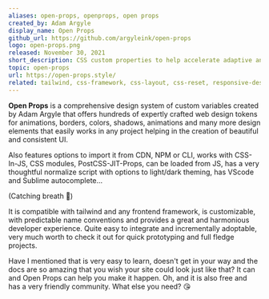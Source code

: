 ```yaml
---
aliases: open-props, openprops, open props
created_by: Adam Argyle
display_name: Open Props
github_url: https://github.com/argyleink/open-props
logo: open-props.png
released: November 30, 2021
short_description: CSS custom properties to help accelerate adaptive and consistent design.
topic: open-props
url: https://open-props.style/
related: tailwind, css-framework, css-layout, css-reset, responsive-design, media-queries
---
```

**Open Props** is a comprehensive design system of custom variables created by Adam Argyle that offers hundreds of expertly crafted web design tokens for animations, borders, colors, shadows, animations and many more design elements that easily works in any project helping in the creation of beautiful and consistent UI.

Also features options to import it from CDN, NPM or CLI, works with CSS-In-JS, CSS modules, PostCSS-JIT-Props, can be loaded from JS, has a very thoughtful normalize script with options to light/dark theming, has VScode and Sublime autocomplete... 

(Catching breath 😤)

It is compatible with tailwind and any frontend framework, is customizable, with predictable name conventions and provides a great and harmonious developer experience. Quite easy to integrate and incrementally adoptable, very much worth to check it out for quick prototyping and full fledge projects.

Have I mentioned that is very easy to learn, doesn't get in your way and the docs are so amazing that you wish your site could look just like that? It can and Open Props can help you make it happen. Oh, and it is also free and has a very friendly community. What else you need? 😘